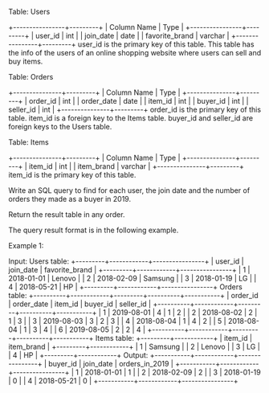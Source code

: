  Table: Users
 
 
 +----------------+---------+
 | Column Name    | Type    |
 +----------------+---------+
 | user_id        | int     |
 | join_date      | date    |
 | favorite_brand | varchar |
 +----------------+---------+
 user_id is the primary key of this table.
 This table has the info of the users of an online shopping website where
 users can sell and buy items.
 
 
 
 
 Table: Orders
 
 
 +---------------+---------+
 | Column Name   | Type    |
 +---------------+---------+
 | order_id      | int     |
 | order_date    | date    |
 | item_id       | int     |
 | buyer_id      | int     |
 | seller_id     | int     |
 +---------------+---------+
 order_id is the primary key of this table.
 item_id is a foreign key to the Items table.
 buyer_id and seller_id are foreign keys to the Users table.
 
 
 
 
 Table: Items
 
 
 +---------------+---------+
 | Column Name   | Type    |
 +---------------+---------+
 | item_id       | int     |
 | item_brand    | varchar |
 +---------------+---------+
 item_id is the primary key of this table.
 
 
 
 
 Write an SQL query to find for each user, the join date and the number of
 orders they made as a buyer in 2019.
 
 Return the result table in any order.
 
 The query result format is in the following example.
 
 
 Example 1:
 
 
 Input: 
 Users table:
 +---------+------------+----------------+
 | user_id | join_date  | favorite_brand |
 +---------+------------+----------------+
 | 1       | 2018-01-01 | Lenovo         |
 | 2       | 2018-02-09 | Samsung        |
 | 3       | 2018-01-19 | LG             |
 | 4       | 2018-05-21 | HP             |
 +---------+------------+----------------+
 Orders table:
 +----------+------------+---------+----------+-----------+
 | order_id | order_date | item_id | buyer_id | seller_id |
 +----------+------------+---------+----------+-----------+
 | 1        | 2019-08-01 | 4       | 1        | 2         |
 | 2        | 2018-08-02 | 2       | 1        | 3         |
 | 3        | 2019-08-03 | 3       | 2        | 3         |
 | 4        | 2018-08-04 | 1       | 4        | 2         |
 | 5        | 2018-08-04 | 1       | 3        | 4         |
 | 6        | 2019-08-05 | 2       | 2        | 4         |
 +----------+------------+---------+----------+-----------+
 Items table:
 +---------+------------+
 | item_id | item_brand |
 +---------+------------+
 | 1       | Samsung    |
 | 2       | Lenovo     |
 | 3       | LG         |
 | 4       | HP         |
 +---------+------------+
 Output: 
 +-----------+------------+----------------+
 | buyer_id  | join_date  | orders_in_2019 |
 +-----------+------------+----------------+
 | 1         | 2018-01-01 | 1              |
 | 2         | 2018-02-09 | 2              |
 | 3         | 2018-01-19 | 0              |
 | 4         | 2018-05-21 | 0              |
 +-----------+------------+----------------+
 
 


